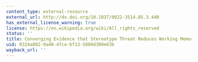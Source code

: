 ```yaml
---
content_type: external-resource
external_url: http://dx.doi.org/10.1037/0022-3514.85.3.440
has_external_license_warning: true
license: https://en.wikipedia.org/wiki/All_rights_reserved
status: ''
title: Converging Evidence that Stereotype Threat Reduces Working Memory Capacity
uid: 0324a802-9a48-4fce-bf13-5804d300e63b
wayback_url: ''
---
```


